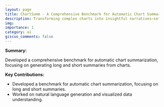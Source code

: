 ```yaml
---
layout: page
title: ChartSumm - A Comprehensive Benchmark for Automatic Chart Summarization
description: Transforming complex charts into insightful narratives—setting new standards in automatic chart summarization.
img:
importance: 1
category: ai
giscus_comments: false
---
```


**Summary:**

Developed a comprehensive benchmark for automatic chart summarization, focusing on generating long and short summaries from charts.

**Key Contributions:**

- Developed a benchmark for automatic chart summarization, focusing on long and short summaries.
- Worked on natural language generation and visualized data understanding.

